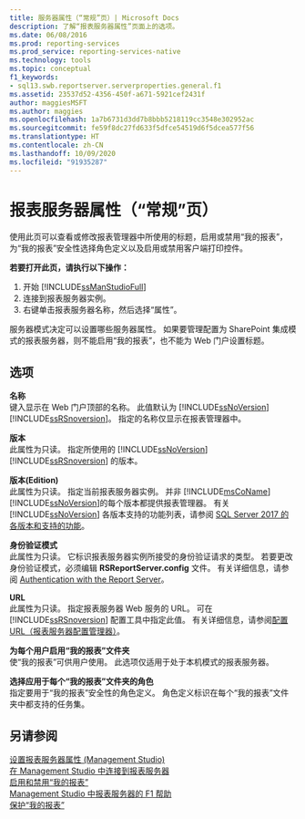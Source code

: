 ```yaml
---
title: 服务器属性（“常规”页）| Microsoft Docs
description: 了解“报表服务器属性”页面上的选项。
ms.date: 06/08/2016
ms.prod: reporting-services
ms.prod_service: reporting-services-native
ms.technology: tools
ms.topic: conceptual
f1_keywords:
- sql13.swb.reportserver.serverproperties.general.f1
ms.assetid: 23537d52-4356-450f-a671-5921cef2431f
author: maggiesMSFT
ms.author: maggies
ms.openlocfilehash: 1a7b6731d3dd7b8bbb5218119cc3548e302952ac
ms.sourcegitcommit: fe59f8dc27fd633f5dfce54519d6f5dcea577f56
ms.translationtype: HT
ms.contentlocale: zh-CN
ms.lasthandoff: 10/09/2020
ms.locfileid: "91935287"
---
```

# <a name="report-server-properties-general-page"></a>报表服务器属性（“常规”页）
  使用此页可以查看或修改报表管理器中所使用的标题，启用或禁用“我的报表”，为“我的报表”安全性选择角色定义以及启用或禁用客户端打印控件。  
  
 **若要打开此页，请执行以下操作：**
 1) 开始 [!INCLUDE[ssManStudioFull](../../includes/ssmanstudiofull-md.md)]
 2) 连接到报表服务器实例。
 3) 右键单击报表服务器名称，然后选择“属性”。  
  
 服务器模式决定可以设置哪些服务器属性。 如果要管理配置为 SharePoint 集成模式的报表服务器，则不能启用“我的报表”，也不能为 Web 门户设置标题。  
  
## <a name="options"></a>选项  
 **名称**  
 键入显示在 Web 门户顶部的名称。 此值默认为 [!INCLUDE[ssNoVersion](../../includes/ssnoversion-md.md)] [!INCLUDE[ssRSnoversion](../../includes/ssrsnoversion-md.md)]。 指定的名称仅显示在报表管理器中。  
  
 **版本**  
 此属性为只读。 指定所使用的 [!INCLUDE[ssNoVersion](../../includes/ssnoversion-md.md)] [!INCLUDE[ssRSnoversion](../../includes/ssrsnoversion-md.md)] 的版本。  
  
 **版本(Edition)**  
 此属性为只读。 指定当前报表服务器实例。 并非 [!INCLUDE[msCoName](../../includes/msconame-md.md)][!INCLUDE[ssNoVersion](../../includes/ssnoversion-md.md)]的每个版本都提供报表管理器。 有关 [!INCLUDE[ssNoVersion](../../includes/ssnoversion-md.md)] 各版本支持的功能列表，请参阅 [SQL Server 2017 的各版本和支持的功能](../../sql-server/editions-and-components-of-sql-server-2017.md)。  
  
 **身份验证模式**  
 此属性为只读。 它标识报表服务器实例所接受的身份验证请求的类型。 若要更改身份验证模式，必须编辑 **RSReportServer.config** 文件。 有关详细信息，请参阅 [Authentication with the Report Server](../../reporting-services/security/authentication-with-the-report-server.md)。  
  
 **URL**  
 此属性为只读。 指定报表服务器 Web 服务的 URL。 可在 [!INCLUDE[ssRSnoversion](../../includes/ssrsnoversion-md.md)] 配置工具中指定此值。 有关详细信息，请参阅[配置 URL（报表服务器配置管理器）](../../reporting-services/install-windows/configure-a-url-ssrs-configuration-manager.md)。  
  
 **为每个用户启用“我的报表”文件夹**  
 使“我的报表”可供用户使用。 此选项仅适用于处于本机模式的报表服务器。  
  
 **选择应用于每个“我的报表”文件夹的角色**  
 指定要用于“我的报表”安全性的角色定义。 角色定义标识在每个“我的报表”文件夹中都支持的任务集。  

  
## <a name="see-also"></a>另请参阅  
 [设置报表服务器属性 (Management Studio)](../../reporting-services/tools/set-report-server-properties-management-studio.md)   
 [在 Management Studio 中连接到报表服务器](../../reporting-services/tools/connect-to-a-report-server-in-management-studio.md)   
 [启用和禁用“我的报表”](../../reporting-services/report-server/enable-and-disable-my-reports.md)   
 [Management Studio 中报表服务器的 F1 帮助](../../reporting-services/tools/report-server-in-management-studio-f1-help.md)   
 [保护“我的报表”](../../reporting-services/security/secure-my-reports.md)  
  
  

